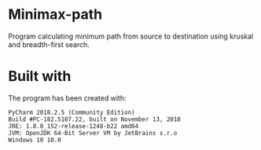 # Minimax-path
Program calculating minimum path from source to destination using kruskal and breadth-first search.

# Built with
The program has been created with:

```
PyCharm 2018.2.5 (Community Edition)
Build #PC-182.5107.22, built on November 13, 2018
JRE: 1.8.0_152-release-1248-b22 amd64
JVM: OpenJDK 64-Bit Server VM by JetBrains s.r.o
Windows 10 10.0
```



